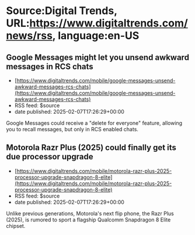 # Source:Digital Trends, URL:https://www.digitaltrends.com/news/rss, language:en-US

## Google Messages might let you unsend awkward messages in RCS chats
 - [https://www.digitaltrends.com/mobile/google-messages-unsend-awkward-messages-rcs-chats](https://www.digitaltrends.com/mobile/google-messages-unsend-awkward-messages-rcs-chats)
 - RSS feed: $source
 - date published: 2025-02-07T17:26:29+00:00

Google Messages could receive a "delete for everyone" feature, allowing you to recall messages, but only in RCS enabled chats.

## Motorola Razr Plus (2025) could finally get its due processor upgrade
 - [https://www.digitaltrends.com/mobile/motorola-razr-plus-2025-processor-upgrade-snapdragon-8-elite](https://www.digitaltrends.com/mobile/motorola-razr-plus-2025-processor-upgrade-snapdragon-8-elite)
 - RSS feed: $source
 - date published: 2025-02-07T17:26:29+00:00

Unlike previous generations, Motorola's next flip phone, the Razr Plus (2025), is rumored to sport a flagship Qualcomm Snapdragon 8 Elite chipset.

